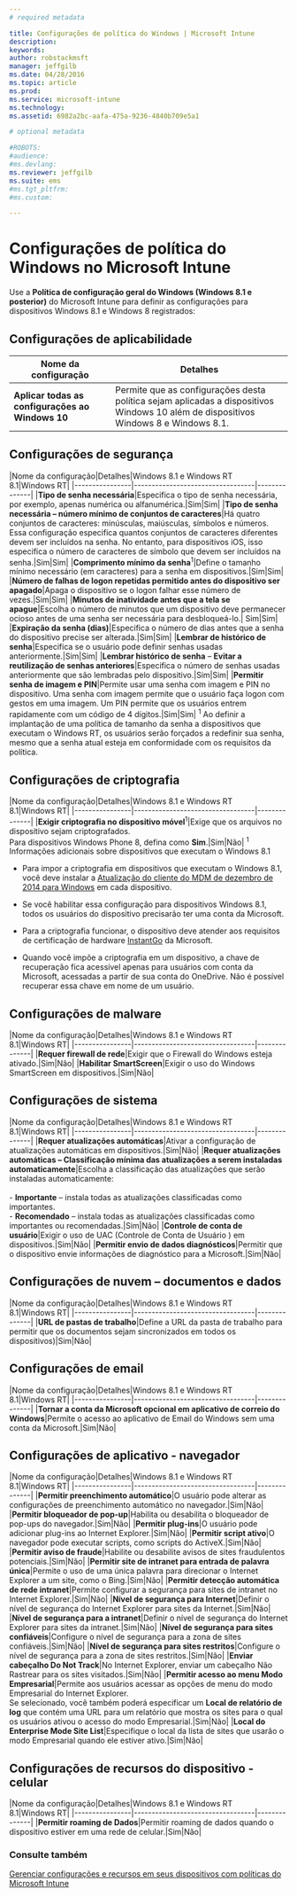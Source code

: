 ```yaml
---
# required metadata

title: Configurações de política do Windows | Microsoft Intune
description:
keywords:
author: robstackmsft
manager: jeffgilb
ms.date: 04/28/2016
ms.topic: article
ms.prod:
ms.service: microsoft-intune
ms.technology:
ms.assetid: 6982a2bc-aafa-475a-9236-4840b709e5a1

# optional metadata

#ROBOTS:
#audience:
#ms.devlang:
ms.reviewer: jeffgilb
ms.suite: ems
#ms.tgt_pltfrm:
#ms.custom:

---
```


# Configurações de política do Windows no Microsoft Intune
Use a **Política de configuração geral do Windows (Windows 8.1 e posterior)** do Microsoft Intune para definir as configurações para dispositivos Windows 8.1 e Windows 8 registrados:

## Configurações de aplicabilidade

|Nome da configuração|Detalhes|
|----------------|----------------------------------|
|**Aplicar todas as configurações ao Windows 10**|Permite que as configurações desta política sejam aplicadas a dispositivos Windows 10 além de dispositivos Windows 8 e Windows 8.1.|

## Configurações de segurança

|Nome da configuração|Detalhes|Windows 8.1 e Windows RT 8.1|Windows RT|
|----------------|----------------------------------|--------------|
|**Tipo de senha necessária**|Especifica o tipo de senha necessária, por exemplo, apenas numérica ou alfanumérica.|Sim|Sim|
|**Tipo de senha necessária – número mínimo de conjuntos de caracteres**|Há quatro conjuntos de caracteres: minúsculas, maiúsculas, símbolos e números. Essa configuração especifica quantos conjuntos de caracteres diferentes devem ser incluídos na senha. No entanto, para dispositivos iOS, isso especifica o número de caracteres de símbolo que devem ser incluídos na senha.|Sim|Sim|
|**Comprimento mínimo da senha**<sup>1</sup>|Define o tamanho mínimo necessário (em caracteres) para a senha em dispositivos.|Sim|Sim|
|**Número de falhas de logon repetidas permitido antes do dispositivo ser apagado**|Apaga o dispositivo se o logon falhar esse número de vezes.|Sim|Sim|
|**Minutos de inatividade antes que a tela se apague**|Escolha o número de minutos que um dispositivo deve permanecer ocioso antes de uma senha ser necessária para desbloqueá-lo.| Sim|Sim|
|**Expiração da senha (dias)**|Especifica o número de dias antes que a senha do dispositivo precise ser alterada.|Sim|Sim|
|**Lembrar de histórico de senha**|Especifica se o usuário pode definir senhas usadas anteriormente.|Sim|Sim|
|**Lembrar histórico de senha** – **Evitar a reutilização de senhas anteriores**|Especifica o número de senhas usadas anteriormente que são lembradas pelo dispositivo.|Sim|Sim|
|**Permitir senha de imagem e PIN**|Permite usar uma senha com imagem e PIN no dispositivo. Uma senha com imagem permite que o usuário faça logon com gestos em uma imagem. Um PIN permite que os usuários entrem rapidamente com um código de 4 dígitos.|Sim|Sim|
<sup>1</sup> Ao definir a implantação de uma política de tamanho da senha a dispositivos que executam o Windows RT, os usuários serão forçados a redefinir sua senha, mesmo que a senha atual esteja em conformidade com os requisitos da política.

## Configurações de criptografia

|Nome da configuração|Detalhes|Windows 8.1 e Windows RT 8.1|Windows RT|
|----------------|----------------------------------|--------------|
|**Exigir criptografia no dispositivo móvel**<sup>1</sup>|Exige que os arquivos no dispositivo sejam criptografados.<br>Para dispositivos Windows Phone 8, defina como **Sim**.|Sim|Não|
<sup>1</sup> Informações adicionais sobre dispositivos que executam o Windows 8.1

-   Para impor a criptografia em dispositivos que executam o Windows 8.1, você deve instalar a [Atualização do cliente do MDM de dezembro de 2014 para Windows](http://support.microsoft.com/kb/3013816) em cada dispositivo.

-   Se você habilitar essa configuração para dispositivos Windows 8.1, todos os usuários do dispositivo precisarão ter uma conta da Microsoft.

-   Para a criptografia funcionar, o dispositivo deve atender aos requisitos de certificação de hardware [InstantGo](http://blogs.windows.com/bloggingwindows/2014/06/19/instantgo-a-better-way-to-sleep/) da Microsoft.

-   Quando você impõe a criptografia em um dispositivo, a chave de recuperação fica acessível apenas para usuários com conta da Microsoft, acessadas a partir de sua conta do OneDrive. Não é possível recuperar essa chave em nome de um usuário.

## Configurações de malware

|Nome da configuração|Detalhes|Windows 8.1 e Windows RT 8.1|Windows RT|
|----------------|----------------------------------|--------------|
|**Requer firewall de rede**|Exigir que o Firewall do Windows esteja ativado.|Sim|Não|
|**Habilitar SmartScreen**|Exigir o uso do Windows SmartScreen em dispositivos.|Sim|Não|

## Configurações de sistema

|Nome da configuração|Detalhes|Windows 8.1 e Windows RT 8.1|Windows RT|
|----------------|----------------------------------|--------------|
|**Requer atualizações automáticas**|Ativar a configuração de atualizações automáticas em dispositivos.|Sim|Não|
|**Requer atualizações automáticas – Classificação mínima das atualizações a serem instaladas automaticamente**|Escolha a classificação das atualizações que serão instaladas automaticamente:<br /><br />-   **Importante** – instala todas as atualizações classificadas como importantes.<br />-   **Recomendado** – instala todas as atualizações classificadas como importantes ou recomendadas.|Sim|Não|
|**Controle de conta de usuário**|Exigir o uso de UAC (Controle de Conta de Usuário ) em dispositivos.|Sim|Não|
|**Permitir envio de dados diagnósticos**|Permitir que o dispositivo envie informações de diagnóstico para a Microsoft.|Sim|Não|


## Configurações de nuvem – documentos e dados

|Nome da configuração|Detalhes|Windows 8.1 e Windows RT 8.1|Windows RT|
|----------------|----------------------------------|--------------|
|**URL de pastas de trabalho**|Define a URL da pasta de trabalho para permitir que os documentos sejam sincronizados em todos os dispositivos)|Sim|Não|

## Configurações de email

|Nome da configuração|Detalhes|Windows 8.1 e Windows RT 8.1|Windows RT|
|----------------|----------------------------------|--------------|
|**Tornar a conta da Microsoft opcional em aplicativo de correio do Windows**|Permite o acesso ao aplicativo de Email do Windows sem uma conta da Microsoft.|Sim|Não|

## Configurações de aplicativo - navegador

|Nome da configuração|Detalhes|Windows 8.1 e Windows RT 8.1|Windows RT|
|----------------|----------------------------------|--------------|
|**Permitir preenchimento automático**|O usuário pode alterar as configurações de preenchimento automático no navegador.|Sim|Não|
|**Permitir bloqueador de pop-up**|Habilita ou desabilita o bloqueador de pop-ups do navegador.|Sim|Não|
|**Permitir plug-ins**|O usuário pode adicionar plug-ins ao Internet Explorer.|Sim|Não|
|**Permitir script ativo**|O navegador pode executar scripts, como scripts do ActiveX.|Sim|Não|
|**Permitir aviso de fraude**|Habilite ou desabilite avisos de sites fraudulentos potenciais.|Sim|Não|
|**Permitir site de intranet para entrada de palavra única**|Permite o uso de uma única palavra para direcionar o Internet Explorer a um site, como o Bing.|Sim|Não|
|**Permitir detecção automática de rede intranet**|Permite configurar a segurança para sites de intranet no Internet Explorer.|Sim|Não|
|**Nível de segurança para Internet**|Definir o nível de segurança do Internet Explorer para sites da Internet.|Sim|Não|
|**Nível de segurança para a intranet**|Definir o nível de segurança do Internet Explorer para sites da intranet.|Sim|Não|
|**Nível de segurança para sites confiáveis**|Configure o nível de segurança para a zona de sites confiáveis.|Sim|Não|
|**Nível de segurança para sites restritos**|Configure o nível de segurança para a zona de sites restritos.|Sim|Não|
|**Enviar cabeçalho Do Not Track**|No Internet Explorer, enviar um cabeçalho Não Rastrear para os sites visitados.|Sim|Não|
|**Permitir acesso ao menu Modo Empresarial**|Permite aos usuários acessar as opções de menu do modo Empresarial do Internet Explorer.<br>Se selecionado, você também poderá especificar um **Local de relatório de log** que contém uma URL para um relatório que mostra os sites para o qual os usuários ativou o acesso do modo Empresarial.|Sim|Não|
|**Local do Enterprise Mode Site List**|Especifique o local da lista de sites que usarão o modo Empresarial quando ele estiver ativo.|Sim|Não|

## Configurações de recursos do dispositivo - celular

|Nome da configuração|Detalhes|Windows 8.1 e Windows RT 8.1|Windows RT|
|----------------|----------------------------------|--------------|
|**Permitir roaming de Dados**|Permitir roaming de dados quando o dispositivo estiver em uma rede de celular.|Sim|Não|



### Consulte também
[Gerenciar configurações e recursos em seus dispositivos com políticas do Microsoft Intune](manage-settings-and-features-on-your-devices-with-microsoft-intune-policies.md)



<!--HONumber=May16_HO2-->


